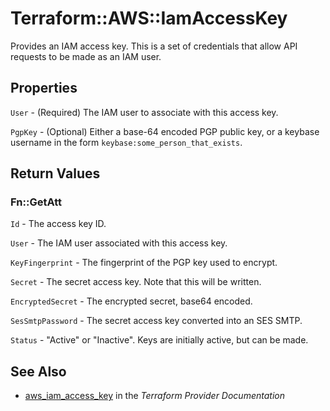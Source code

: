 # Terraform::AWS::IamAccessKey

Provides an IAM access key. This is a set of credentials that allow API requests to be made as an IAM user.

## Properties

`User` - (Required) The IAM user to associate with this access key.

`PgpKey` - (Optional) Either a base-64 encoded PGP public key, or a
keybase username in the form `keybase:some_person_that_exists`.


## Return Values

### Fn::GetAtt

`Id` - The access key ID.

`User` - The IAM user associated with this access key.

`KeyFingerprint` - The fingerprint of the PGP key used to encrypt.

`Secret` - The secret access key. Note that this will be written.

`EncryptedSecret` - The encrypted secret, base64 encoded.

`SesSmtpPassword` - The secret access key converted into an SES SMTP.

`Status` - "Active" or "Inactive". Keys are initially active, but can be made.

## See Also

* [aws_iam_access_key](https://www.terraform.io/docs/providers/aws/r/iam_access_key.html) in the _Terraform Provider Documentation_
